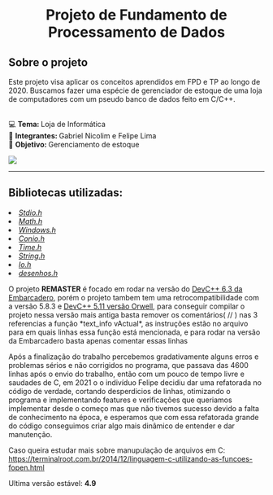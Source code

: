<h1 align = "center">Projeto de Fundamento de Processamento de Dados</h1>

<h2>Sobre o projeto</h2>

Este projeto visa aplicar os conceitos aprendidos em FPD e TP ao longo de 2020. Buscamos fazer uma espécie de gerenciador de estoque de uma loja de computadores com um pseudo banco de dados feito em C/C++.<br><br>


:computer: <b>Tema: </b>Loja de Informática<br>
:rocket: <b>Integrantes: </b>Gabriel Nicolim e Felipe Lima<br>
:dart: <b>Objetivo: </b>Gerenciamento de estoque<br>

<img src="https://user-images.githubusercontent.com/69210720/111396661-555c5000-869e-11eb-84d8-cc96c92d3640.png"/>

<hr>

<h2>Bibliotecas utilizadas: </h2>
<li><a href = "https://pt.wikipedia.org/wiki/Stdio.h"><cite>Stdio.h</cite></a>
<li><a href = "http://linguagemc.com.br/a-biblioteca-math-h/"><cite>Math.h</cite></a>
<li><a href = "https://en.wikipedia.org/wiki/Windows.h"><cite>Windows.h</cite></a>
<li><a href = "https://www.programmingsimplified.com/c/conio.h"><cite>Conio.h</cite></a>
<li><a href = "https://pt.wikipedia.org/wiki/Time.h"><cite>Time.h</cite></a>
<li><a href = "http://linguagemc.com.br/a-biblioteca-string-h/"><cite>String.h</cite></a>
<li><a href = "http://www.nongnu.org/avr-libc/user-manual/io_8h_source.html"><cite>Io.h</cite></a>
<li><a href = "https://github.com/GabrielNicolim/Trabalho-de-FPD/blob/remaster/scripts/functions/desenhos.h"><cite>desenhos.h</cite></a>
<br>
  
<p>
O projeto <b>REMASTER</b> é focado em rodar na versão do <a href="https://github.com/Embarcadero/Dev-Cpp">DevC++ 6.3 da Embarcadero</a>, porém
o projeto tambem tem uma retrocompatibilidade com a versão 5.8.3 e <a href="https://sourceforge.net/projects/orwelldevcpp/">DevC++ 5.11 versão Orwell</a>,
para conseguir compilar o projeto nessa versão mais antiga basta remover os comentários( // ) nas 3 referencias a função *text_info vActual*, as
instruções estão no arquivo para em quais linhas essa função está mencionada, e para rodar na versão da Embarcadero basta apenas comentar essas linhas
</p>

<p>
Após a finalização do trabalho percebemos gradativamente alguns erros e problemas sérios e não corrigidos no programa, que passava das 4600 linhas após o envio do trabalho, 
então com um pouco de tempo livre e saudades de C, em 2021 o o indivíduo Felipe decidiu dar uma refatorada no código de verdade, cortando desperdicios de linhas, otimizando 
o programa e implementando features e verificações que queriamos implementar desde o começo mas que não tivemos sucesso devido a falta de conhecimento na época, e esperamos
que com essa refatorada grande do código conseguimos criar algo mais dinâmico de entender e dar manutenção.

Caso queira estudar mais sobre manupulação de arquivos em C:
https://terminalroot.com.br/2014/12/linguagem-c-utilizando-as-funcoes-fopen.html
</p>

Ultima versão estável: **4.9**